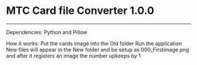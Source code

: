 # MTC Card file Converter 1.0.0
___
Dependencies: Python and Pillow

How it works:
Put the cards image into the Old folder
Run the application
New files will appear in the New folder and be setup as 000_Firstimage.png and after it registers an image the number upkeeps by 1 
